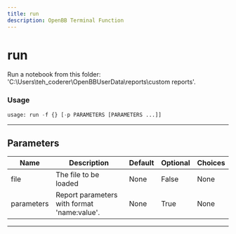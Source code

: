 ```yaml
---
title: run
description: OpenBB Terminal Function
---
```


# run

Run a notebook from this folder: 'C:\Users\teh_coderer\OpenBBUserData\reports\custom reports'.
### Usage 
```python
usage: run -f {} [-p PARAMETERS [PARAMETERS ...]]
```
---
## Parameters
| Name | Description | Default | Optional | Choices |
| ---- | ----------- | ------- | -------- | ------- |
| file | The file to be loaded | None | False | None |
| parameters | Report parameters with format 'name:value'. | None | True | None |
---
